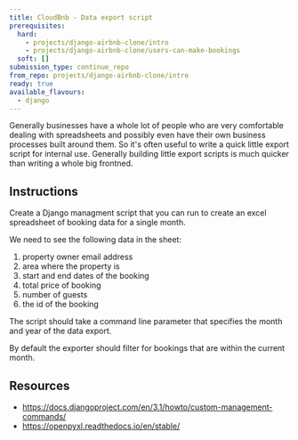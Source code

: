 ```yaml
---
title: CloudBnb - Data export script
prerequisites:
  hard:
    - projects/django-airbnb-clone/intro
    - projects/django-airbnb-clone/users-can-make-bookings
  soft: []
submission_type: continue_repo
from_repo: projects/django-airbnb-clone/intro
ready: true
available_flavours:
  - django
---
```


Generally businesses have a whole lot of people who are very comfortable dealing with spreadsheets and possibly even have their own business processes built around them. So it's often useful to write a quick little export script for internal use. Generally building little export scripts is much quicker than writing a whole big frontned.

## Instructions

Create a Django managment script that you can run to create an excel spreadsheet of booking data for a single month.

We need to see the following data in the sheet:

1. property owner email address
2. area where the property is
3. start and end dates of the booking
4. total price of booking
5. number of guests
6. the id of the booking

The script should take a command line parameter that specifies the month and year of the data export.

By default the exporter should filter for bookings that are within the current month.

## Resources

- https://docs.djangoproject.com/en/3.1/howto/custom-management-commands/
- https://openpyxl.readthedocs.io/en/stable/
